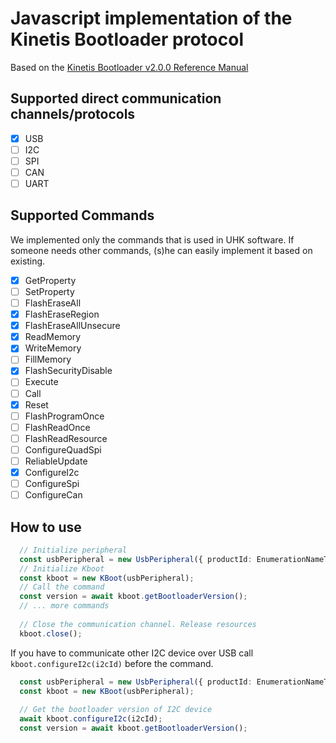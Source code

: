 Javascript implementation of the Kinetis Bootloader protocol
============================================================

Based on the [Kinetis Bootloader v2.0.0 Reference Manual](https://www.google.com/url?q=https://github.com/UltimateHackingKeyboard/bootloader/blob/master/doc/Kinetis%2520Bootloader%2520v2.0.0%2520Reference%2520Manual.pdf&sa=D&source=hangouts&ust=1545651170104000&usg=AFQjCNGgRIbro08hQ5MuAr-YtNkd4-ROJQ)

## Supported direct communication channels/protocols
- [x] USB
- [ ] I2C
- [ ] SPI
- [ ] CAN
- [ ] UART

## Supported Commands
We implemented only the commands that is used in UHK software.
If someone needs other commands, (s)he can easily implement it based on existing. 

- [x] GetProperty
- [ ] SetProperty
- [ ] FlashEraseAll 
- [x] FlashEraseRegion 
- [x] FlashEraseAllUnsecure 
- [x] ReadMemory 
- [x] WriteMemory 
- [ ] FillMemory 
- [x] FlashSecurityDisable 
- [ ] Execute 
- [ ] Call 
- [x] Reset 
- [ ] FlashProgramOnce 
- [ ] FlashReadOnce 
- [ ] FlashReadResource 
- [ ] ConfigureQuadSpi 
- [ ] ReliableUpdate 
- [x] ConfigureI2c 
- [ ] ConfigureSpi 
- [ ] ConfigureCan 

## How to use

```Typescript
  // Initialize peripheral
  const usbPeripheral = new UsbPeripheral({ productId: EnumerationNameToProductId.buspal, vendorId: Constants.VENDOR_ID });
  // Initialize Kboot
  const kboot = new KBoot(usbPeripheral);
  // Call the command
  const version = await kboot.getBootloaderVersion();
  // ... more commands
  
  // Close the communication channel. Release resources
  kboot.close();
```

If you have to communicate other I2C device over USB call `kboot.configureI2c(i2cId)` before the command.

```Typescript
  const usbPeripheral = new UsbPeripheral({ productId: EnumerationNameToProductId.buspal, vendorId: Constants.VENDOR_ID });
  const kboot = new KBoot(usbPeripheral);
  
  // Get the bootloader version of I2C device
  await kboot.configureI2c(i2cId);
  const version = await kboot.getBootloaderVersion();
```

